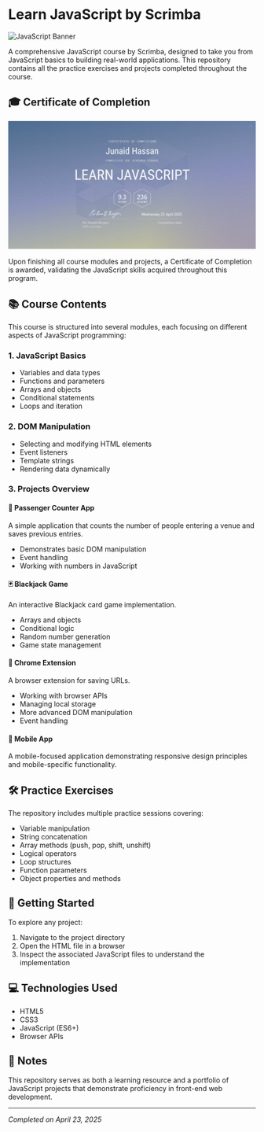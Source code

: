 # Learn JavaScript by Scrimba

![JavaScript Banner](https://img.shields.io/badge/JavaScript-Course-yellow?style=for-the-badge&logo=javascript)

A comprehensive JavaScript course by Scrimba, designed to take you from JavaScript basics to building real-world applications. This repository contains all the practice exercises and projects completed throughout the course.

## 🎓 Certificate of Completion

![Certificate of Completion](./Certificate%20of%20Completion/Certificate%20of%20Completion.png)

Upon finishing all course modules and projects, a Certificate of Completion is awarded, validating the JavaScript skills acquired throughout this program.

## 📚 Course Contents

This course is structured into several modules, each focusing on different aspects of JavaScript programming:

### 1. JavaScript Basics
- Variables and data types
- Functions and parameters
- Arrays and objects
- Conditional statements
- Loops and iteration

### 2. DOM Manipulation
- Selecting and modifying HTML elements
- Event listeners
- Template strings
- Rendering data dynamically

### 3. Projects Overview

#### 🧮 Passenger Counter App
A simple application that counts the number of people entering a venue and saves previous entries.
- Demonstrates basic DOM manipulation
- Event handling
- Working with numbers in JavaScript

#### 🃏 Blackjack Game
An interactive Blackjack card game implementation.
- Arrays and objects
- Conditional logic
- Random number generation
- Game state management

#### 🔖 Chrome Extension
A browser extension for saving URLs.
- Working with browser APIs
- Managing local storage
- More advanced DOM manipulation
- Event handling

#### 📱 Mobile App
A mobile-focused application demonstrating responsive design principles and mobile-specific functionality.

## 🛠️ Practice Exercises

The repository includes multiple practice sessions covering:
- Variable manipulation
- String concatenation
- Array methods (push, pop, shift, unshift)
- Logical operators
- Loop structures
- Function parameters
- Object properties and methods

## 🚀 Getting Started

To explore any project:

1. Navigate to the project directory
2. Open the HTML file in a browser
3. Inspect the associated JavaScript files to understand the implementation

## 💻 Technologies Used

- HTML5
- CSS3
- JavaScript (ES6+)
- Browser APIs

## 📝 Notes

This repository serves as both a learning resource and a portfolio of JavaScript projects that demonstrate proficiency in front-end web development.

---

*Completed on April 23, 2025*